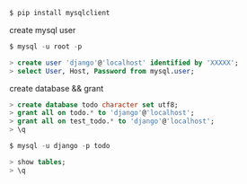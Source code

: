 ```sh
$ pip install mysqlclient
```

create mysql user
```sql
$ mysql -u root -p

> create user 'django'@'localhost' identified by 'XXXXX';
> select User, Host, Password from mysql.user;
```

create database && grant
```sql
> create database todo character set utf8;
> grant all on todo.* to 'django'@'localhost';
> grant all on test_todo.* to 'django'@'localhost';
> \q
```

```sql
$ mysql -u django -p todo

> show tables;
> \q
```

